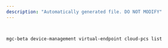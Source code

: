 ```yaml
---
description: "Automatically generated file. DO NOT MODIFY"
---
```


```bash


mgc-beta device-management virtual-endpoint cloud-pcs list

```